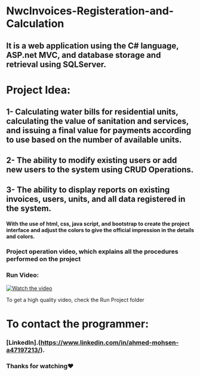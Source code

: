 # NwcInvoices-Registeration-and-Calculation
## It is a web application using the C# language, ASP.net MVC, and database storage and retrieval using SQLServer.

# Project Idea:
## 1- Calculating water bills for residential units, calculating the value of sanitation and services, and issuing a final value for payments according to use based on the number of available units.
## 2- The ability to modify existing users or add new users to the system using CRUD Operations.
## 3- The ability to display reports on existing invoices, users, units, and all data registered in the system.

#### With the use of html, css, java script, and bootstrap to create the project interface and adjust the colors to give the official impression in the details and colors.

### Project operation video, which explains all the procedures performed on the project

### Run Video:

[![Watch the video](![1](https://github.com/AhmedMohsen74/NwcInvoices-Registeration-and-Calculation/assets/114317720/eb625682-b67b-4904-a82e-0cc744e9cf42))](https://github.com/AhmedMohsen74/NwcInvoices-Registeration-and-Calculation/assets/114317720/7ef3aa55-11b5-4100-936c-45853599da7f) 

To get a high quality video, check the Run Project folder

# To contact the programmer:

### [LinkedIn].(https://www.linkedin.com/in/ahmed-mohsen-a47197213/).

### Thanks for watching❤️
